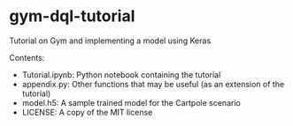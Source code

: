# gym-dql-tutorial
Tutorial on Gym and implementing a model using Keras

Contents:
* Tutorial.ipynb: Python notebook containing the tutorial
* appendix.py: Other functions that may be useful (as an extension of the tutorial)
* model.h5: A sample trained model for the Cartpole scenario
* LICENSE: A copy of the MIT license
